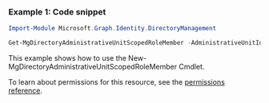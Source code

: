 ### Example 1: Code snippet

```powershellImport-Module Microsoft.Graph.Identity.DirectoryManagement

Get-MgDirectoryAdministrativeUnitScopedRoleMember -AdministrativeUnitId $administrativeUnitId
```
This example shows how to use the New-MgDirectoryAdministrativeUnitScopedRoleMember Cmdlet.
To learn about permissions for this resource, see the [permissions reference](/graph/permissions-reference).

